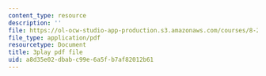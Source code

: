 ```yaml
---
content_type: resource
description: ''
file: https://ol-ocw-studio-app-production.s3.amazonaws.com/courses/8-286-the-early-universe-fall-2013/a8d35e02dbabc99e6a5fb7af82012b61_m00PjHTq6jU.pdf
file_type: application/pdf
resourcetype: Document
title: 3play pdf file
uid: a8d35e02-dbab-c99e-6a5f-b7af82012b61
---
```


